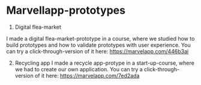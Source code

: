 # Marvellapp-prototypes
1. Digital flea-market

I made a digital flea-market-prototype in a course, where we studied how to build prototypes and how to validate prototypes with user experience. You can try a click-through-version of it here: https://marvelapp.com/446b3ai

2. Recycling app
I made a recycle app-protype in a start-up-course, where we had to create our own application. You can try a click-through-version of it here: https://marvelapp.com/7ed2ada

